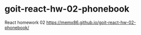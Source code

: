 # goit-react-hw-02-phonebook

React homework 02 https://memx86.github.io/goit-react-hw-02-phonebook/